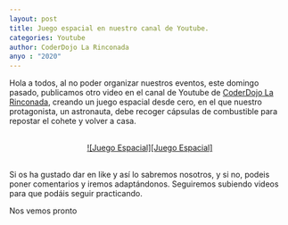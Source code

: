 ```yaml
---
layout: post
title: Juego espacial en nuestro canal de Youtube.
categories: Youtube
author: CoderDojo La Rinconada
anyo : "2020"
---
```


Hola a todos, al no poder organizar nuestros eventos, este domingo pasado, publicamos otro video en el canal de Youtube de [CoderDojo La Rinconada],  creando un juego espacial desde cero, en el que nuestro protagonista, un astronauta, debe recoger cápsulas de combustible para repostar el cohete y volver a casa.



<br>
<span style="display:block;text-align:center"><a href="https://youtu.be/56ZmPHEXlSo" target="blank">![Juego Espacial][Juego Espacial]</a></span>
<br>



Si os ha gustado dar en like y así lo sabremos nosotros, y si no, podeis poner comentarios y iremos adaptándonos. Seguiremos subiendo videos para que podáis seguir practicando. 

Nos vemos pronto
 


[Juego Espacial]: /images/juego_espacial.jpg "Juego Espacial"
[CoderDojo La Rinconada]: https://www.youtube.com/channel/UC7AelXV3QJB-nmJ_MZQudVQ






